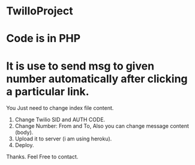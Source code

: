 # TwilloProject
   # Code is in PHP
   # It is use to send msg to given number automatically after clicking a particular link.
   You Just need to change index file content.
   1. Change Twilio SID and AUTH CODE.
   2. Change Number: From and To, Also you can change message content (body).
   3. Upload it to server (i am using heroku).
   4. Deploy.
   
   Thanks. Feel Free to contact.
